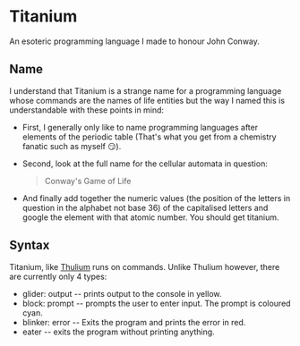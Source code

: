 # Titanium
 An esoteric programming language I made to honour John Conway.

## Name
 I understand that Titanium is a strange name for a programming language whose commands are the names of life entities but the way I named this is understandable with these points in mind:

 - First, I generally only like to name programming languages after elements of the periodic table (That's what you get from a chemistry fanatic such as myself 😏).
 
 - Second, look at the full name for the cellular automata in question: 
    > Conway's Game of Life

 - And finally add together the numeric values (the position of the letters in question in the alphabet not base 36) of the capitalised letters and google the element with that atomic number. You should get titanium.

## Syntax
 Titanium, like [Thulium](https://github.com/JavaCode7/Thulium) runs on commands. Unlike Thulium however, there are currently only 4 types:

 - glider: output -- prints output to the console in yellow.
 - block: prompt -- prompts the user to enter input. The prompt is coloured cyan.
 - blinker: error -- Exits the program and prints the error in red.
 - eater -- exits the program without printing anything.